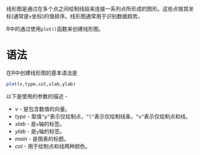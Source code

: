 线形图是通过在多个点之间绘制线段来连接一系列点所形成的图形。这些点按其坐标(通常是`x`坐标)的值排序。线形图通常用于识别数据趋势。

R中的通过使用`plot()`函数来创建线形图。

# 语法

在R中创建线形图的基本语法是

```R
plot(v,type,col,xlab,ylab)
```

以下是使用的参数的描述 - 

- *v* - 是包含数值的向量。
- *type* - 取值`“p”`表示仅绘制点，`“l”`表示仅绘制线条，`“o”`表示仅绘制点和线。
- *xlab* - 是`x`轴的标签。
- *ylab* - 是`y`轴的标签。
- *main* - 是图表的标题。
- *col* - 用于绘制点和线两种颜色。